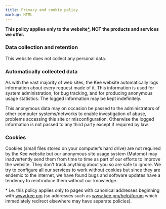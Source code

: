 ```yaml
---
title: Privacy and cookie policy
markup: HTML
---
```


<p><strong>This policy applies only to the website<a href="#c185" title="Link to the bottom of this page" class="internal-link">*</a>, NOT the products and services we offer.</strong><br> 
</p>
<h3>Data collection and retention</h3>
<p>This website does not collect any personal data.</p>

<h3>Automatically collected data</h3>
<p>As with the vast majority of web sites, the Kee website automatically logs information about every request made of it. This information is used for system administration, for bug tracking, and for producing anonymous usage statistics. The logged information may be kept indefinitely.
</p>
<p>This anonymous data may on occasion be passed to the administrators of other computer systems/networks to enable investigation of abuse, problems accessing this site or misconfiguration. Otherwise the logged information is not passed to any third party except if required by law.<br> 
</p>
<h3>Cookies</h3>
<p>Cookies (small files stored on your computer’s hard drive) are not required by the Kee website but our anonymous site usage system (Matomo) may inadvertently send them from time to time as part of our efforts to improve the website. They don't track anything about you so are safe to ignore. We try to configure all our services to work without cookies but since they are endemic to the internet, we have found bugs and software updates have a tendency to reintroduce them without our knowledge.
</p>

<div id="c185"><p>* i.e. this policy applies only to pages with canonical addresses beginning with <a href="https://www.kee.pm" target="_blank">www.kee.pm</a> (so addresses such as <a href="https://www.kee.pm/help/forum" target="_blank">www.kee.pm/help/forum</a> which immediately redirect elsewhere may have separate policies).</p></div>
